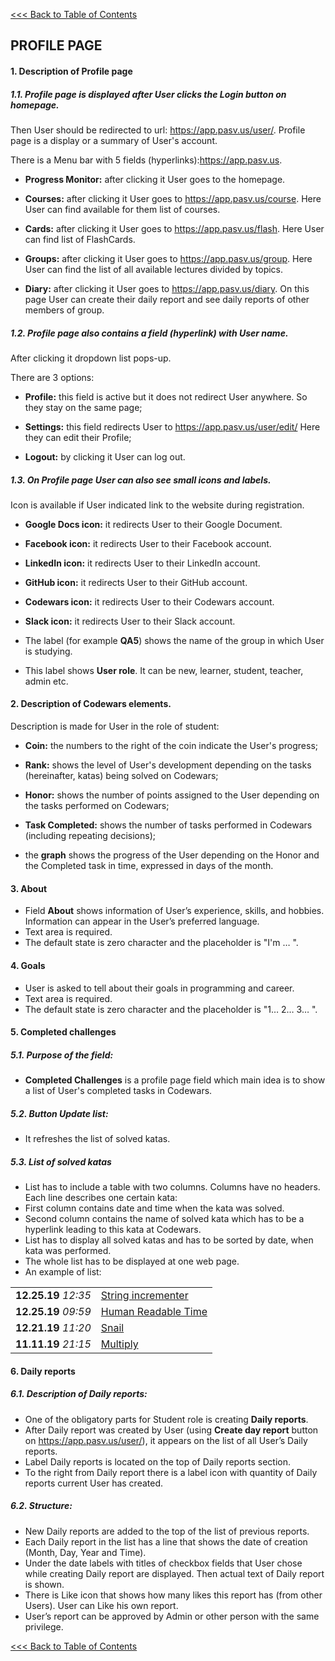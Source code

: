 [<<< Back to Table of Contents](index.md)
## PROFILE PAGE

#### 1. Description of Profile page

##### 1.1. Profile page is displayed after User clicks the **Login** button on homepage.
Then User should be redirected to url: https://app.pasv.us/user/.
Profile page is a display or a summary of User's account.

There is a Menu bar with 5 fields (hyperlinks):https://app.pasv.us.
* **Progress Monitor:** after clicking it User goes to the homepage.

* **Courses:** after clicking it User goes to https://app.pasv.us/course.
Here User can find available for them list of courses.

* **Cards:** after clicking it User goes to https://app.pasv.us/flash.
Here User can find list of FlashCards.

* **Groups:** after clicking it User goes to https://app.pasv.us/group.
Here User can find the list of all available lectures divided by topics.

* **Diary:** after clicking it User goes to https://app.pasv.us/diary.
On this page User can create their daily report and
see daily reports of other members of group.

##### 1.2. Profile page also contains a field (hyperlink) with User name.
After clicking it dropdown list pops-up.

There are 3 options:

* **Profile:** this field is active but it does not redirect User anywhere.
So they stay on the same page;

* **Settings:** this field redirects User to https://app.pasv.us/user/edit/
Here they can edit their Profile;

* **Logout:** by clicking it User can log out.

##### 1.3. On Profile page User can also see small icons and labels. 
Icon is available if User indicated link to the website during registration.

* **Google Docs icon:** it redirects User to their Google Document.

* **Facebook icon:** it redirects User to their Facebook account.

* **LinkedIn icon:** it redirects User to their LinkedIn account.

* **GitHub icon:** it redirects User to their GitHub account.

* **Codewars icon:** it redirects User to their Codewars account.

* **Slack icon:** it redirects User to their Slack account.

* The label (for example **QA5**) shows the name of the group in which User is studying.

* This label shows **User role**. It can be new, learner, student, teacher, admin etc.

#### 2. Description of Codewars elements.

Description is made for User in the role of student:

* **Coin:** the numbers to the right of the coin indicate the User's progress;

* **Rank:** shows the level of User's development depending on the tasks (hereinafter, katas) being solved on Codewars;

* **Honor:** shows the number of points assigned to the User depending on the tasks performed on Codewars;

* **Task Completed:** shows the number of tasks performed in Codewars (including repeating decisions);

* the **graph** shows the progress of the User depending on the Honor and the Completed task in time, expressed in days of the month.

#### 3. About
* Field **About** shows information of User’s experience, skills, and hobbies.
Information can appear in the User’s preferred language.
* Text area is required.
* The default state is zero character and the placeholder is "I'm … ".

#### 4. Goals
* User is asked to tell about their goals in programming and career. 
* Text area is required.
* The default state is zero character and the placeholder is "1… 2… 3… ".

#### 5. Completed challenges
##### 5.1. Purpose of the field:
* **Completed Challenges** is a profile page field which main idea is to show a list of User's completed tasks in Codewars.

##### 5.2. Button Update list:
* It refreshes the list of solved katas.

##### 5.3. List of solved katas
* List has to include a table with two columns. Columns have no headers. Each line describes one certain kata:
* First column contains date and time when the kata was solved.
* Second column contains the name of solved kata which has to be a hyperlink leading to this kata at Codewars.
* List has to display all solved katas and has to be sorted by date, when kata was performed.
* The whole list has to be displayed at one web page.
* An example of list:

|     |     |
| --- | --- |
| **12.25.19**  _12:35_ | [String incrementer](https://www.codewars.com/kata//54a91a4883a7de5d7800009c) |
| **12.25.19**  _09:59_ | [Human Readable Time](https://www.codewars.com/kata//52685f7382004e774f0001f7) |
| **12.21.19**  _11:20_ | [Snail](https://www.codewars.com/kata//521c2db8ddc89b9b7a0000c1) |
| **11.11.19**  _21:15_ | [Multiply](https://www.codewars.com/kata//50654ddff44f800200000004) |


#### 6. Daily reports
##### 6.1. Description of Daily reports:

* One of the obligatory parts for Student role is creating **Daily reports**.
* After Daily report was created by User (using **Create day report** button on https://app.pasv.us/user/),
it appears on the list of all User’s Daily reports.
* Label Daily reports is located on the top of Daily reports section.
* To the right from Daily report there is a label icon with quantity of Daily reports current User has created.

##### 6.2. Structure:

* New Daily reports are added to the top of the list of previous reports.
* Each Daily report in the list has a line that shows the date of creation (Month, Day, Year and Time).
* Under the date labels with titles of checkbox fields that User chose while creating Daily report are displayed.
Then actual text of Daily report is shown.
* There is Like icon that shows how many likes this report has (from other Users). User can Like his own report.
* User’s report can be approved by Admin or other person with the same privilege.

[<<< Back to Table of Contents](index.md)